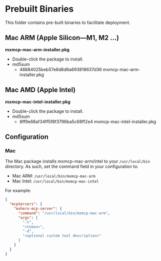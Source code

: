 # Prebuilt Binaries

This folder contains pre-built binaries to facilitate deployment.

## Mac ARM (Apple Silicon—M1, M2 ...) 

**mxmcp-mac-arm-installer.pkg**

* Double-click the package to install.
* md5sum
  * 48884025beb57e6d8d6a693818637d36 mxmcp-mac-arm-installer.pkg

## Mac AMD (Apple Intel)

**mxmcp-mac-intel-installer.pkg**

* Double-click the package to install.
* md5sum
  * 8ff9e68af34ff5f8f3796ba5c68ff2e4 mxmcp-mac-intel-installer.pkg

## Configuration

### Mac

The Mac package installs mxmcp-mac-arm/intel to your `/usr/local/bin` directory. As such, set the command field in your configuration to:

* Mac ARM: `/usr/local/bin/mxmcp-mac-arm`
* Mac Intel: `/usr/local/bin/mxmcp-mac-intel`

For example:

```json
{
  "mcpServers": {
    "mxhero-mcp-server": {
      "command": "/usr/local/bin/mxmcp-mac-arm",
      "args": [
        "-t",
        "<token>",
        "-d",
        "<optional custom tool description>"
      ]
    }
  }
}
```